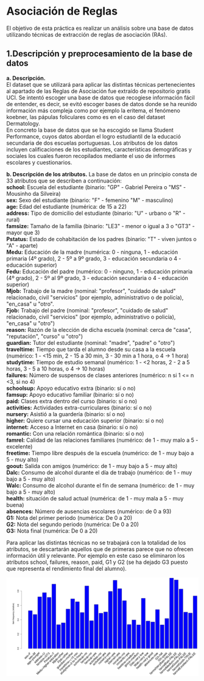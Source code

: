 # Asociación de Reglas

El objetivo de esta práctica es realizar un análisis sobre una base de datos utilizando técnicas de extracción de reglas de asociación (RAs).

## 1.Descripción y preprocesamiento de la base de datos

**a. Descripción.** <br />
El dataset que se utilizará para aplicar las distintas técnicas pertenecientes al apartado de las Reglas de Asociación fue extraído de  repositorio gratis UCI. Se intentó escoger una base de datos que recogiese información fácil de entender, es decir, se evitó escoger bases de datos donde se ha reunido información más compleja como por ejemplo la eritema, el fenómeno koebner, las pápulas foliculares como es en el caso del dataset Dermatology.<br />
En concreto la base de datos que se ha escogido se llama Student Performance, cuyos datos abordan el logro estudiantil de la educació  secundaria de dos escuelas portuguesas. Los atributos de los datos incluyen calificaciones de los estudiantes, características demográficas y sociales los cuales fueron recopilados mediante el uso de informes escolares y cuestionarios.

**b. Descripción de los atributos.**
La base de datos en un principio consta de 33 atributos que se describen a continuación:<br />
**school:** Escuela del estudiante (binario: "GP" - Gabriel Pereira o "MS" - Mousinho da Silveira)<br />
**sex:** Sexo del estudiante (binario: "F" - femenino "M" - masculino)<br />
**age:** Edad del estudiante (numérica: de 15 a 22)<br />
**address:** Tipo de domicilio del estudiante (binario: "U" - urbano o "R" - rural)<br />
**famsize:** Tamaño de la familia (binario: "LE3" - menor o igual a 3 o "GT3" - mayor que 3)<br />
**Pstatus:** Estado de cohabitación de los padres (binario: "T" - viven juntos o "A" - aparte)<br />
**Medu:** Educación de la madre (numérica: 0 - ninguna, 1 - educación primaria (4º grado), 2 - 5º a 9º grado, 3 - educación secundaria o 4 - educación superior)<br />
**Fedu:** Educación del padre (numérico: 0 - ninguno, 1 - educación primaria (4º grado), 2 - 5º al 9º grado, 3 - educación secundaria o 4 - educación superior)<br />
**Mjob:** Trabajo de la madre (nominal: "profesor", "cuidado de salud" relacionado, civil "servicios" (por ejemplo, administrativo o de policía), "en_casa" u "otro".<br />
**Fjob:** Trabajo del padre (nominal: "profesor", "cuidado de salud" relacionado, civil "servicios" (por ejemplo, administrativo o policía), "en_casa" u "otro")<br />
**reason:** Razón de la elección de dicha escuela (nominal: cerca de "casa", "reputación", "curso" u "otro")<br />
**guardian:** Tutor del estudiante (nominal: "madre", "padre" o "otro")<br />
**traveltime:** Tiempo que tarda el alumno desde su casa a la escuela (numérico: 1 - <15 min, 2 - 15 a 30 min, 3 - 30 min a 1 hora, o 4 -> 1 hora)<br />
**studytime:** Tiempo de estudio semanal (numérico: 1 - <2 horas, 2 - 2 a 5 horas, 3 - 5 a 10 horas, o 4 -> 10 horas)<br />
**failures:** Número de suspensos de clases anteriores (numérico: n si 1 <= n <3, si no 4)<br />
**schoolsup:** Apoyo educativo extra (binario: sí o no)<br />
**famsup:** Apoyo educativo familiar (binario: sí o no)<br />
**paid:** Clases extra dentro del curso (binario: sí o no)<br />
**activities:** Actividades extra-curriculares (binario: sí o no)<br />
**nursery:** Asistió a la guardería (binario: sí o no)<br />
**higher:** Quiere cursar una educación superior (binario: sí o no)<br />
**internet:** Acceso a Internet en casa (binario: sí o no)<br />
**romantic:** Con una relación romántica (binario: sí o no)<br />
**famrel:** Calidad de las relaciones familiares (numérico: de 1 - muy malo a 5 - excelente)<br />
**freetime:** Tiempo libre después de la escuela (numérico: de 1 - muy bajo a 5 - muy alto)<br />
**goout:** Salida con amigos (numérico: de 1 - muy bajo a 5 - muy alto)<br />
**Dalc:** Consumo de alcohol durante el día de trabajo (numérico: de 1 - muy bajo a 5 - muy alto)<br />
**Walc:** Consumo de alcohol durante el fin de semana (numérico: de 1 - muy bajo a 5 - muy alto)<br />
**health:** situación de salud actual (numérica: de 1 - muy mala a 5 - muy buena)<br />
**absences:** Número de ausencias escolares (numérico: de 0 a 93)<br />
**G1:** Nota del primer periodo (numérica: De 0 a 20)<br />
**G2:** Nota del segundo periodo (numérica: De 0 a 20)<br />
**G3:** Nota final (numérica: De 0 a 20)<br />

Para aplicar las distintas técnicas no se trabajará con la totalidad de los atributos, se descartarán aquellos que de primeras parece que no ofrecen información útil y relevante. Por ejemplo en este caso se eliminaron los atributos school, failures, reason, paid, G1 y G2 (se ha dejado G3 puesto que representa el rendimiento final del alumno).

![alt tag](https://github.com/BesayMontesdeoca/DataMiningR/blob/master/AsociacionReglas/itemsetsFrecuentes.PNG)
